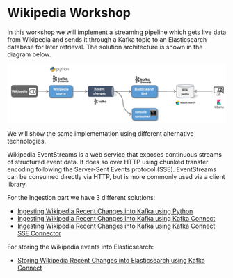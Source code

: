 # Wikipedia Workshop 

In this workshop we will implement a streaming pipeline which gets live data from Wikipedia and sends it through a Kafka topic to an Elasticsearch database for later retrieval. The solution architecture is shown in the diagram below.

![Alt Image Text](./images/wikipedia-data-integration-workshop.png "Lightsail Homepage")

We will show the same implementation using different alternative technologies.

Wikipedia EventStreams is a web service that exposes continuous streams of structured event data. It does so over HTTP using chunked transfer encoding following the Server-Sent Events protocol (SSE). EventStreams can be consumed directly via HTTP, but is more commonly used via a client library. 

For the Ingestion part we have 3 different solutions:

* [Ingesting Wikipedia Recent Changes into Kafka using Python](../04a-wikipedia-data-ingestion-with-python/README.md)
* [Ingesting Wikipedia Recent Changes into Kafka using Kafka Connect](../04b-wikipedia-data-ingestion-with-kafka-connect/README.md)
* [Ingesting Wikipedia Recent Changes into Kafka using Kafka Connect SSE Connector](../04c-wikipedia-data-ingestion-with-kafka-connect-sse/README.md)

For storing the Wikipedia events into Elasticsearch:

* [Storing Wikipedia Recent Changes into Elasticsearch using Kafka Connect](../04d-stream-data-integration-with-elasticsearch/README.md)
 